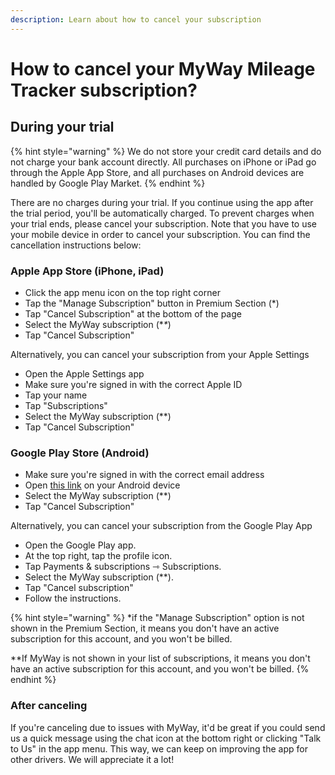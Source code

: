 ```yaml
---
description: Learn about how to cancel your subscription
---
```


# How to cancel your MyWay Mileage Tracker subscription?

## **During your trial** <a href="#during-your-trial" id="during-your-trial"></a>

{% hint style="warning" %}
We do not store your credit card details and do not charge your bank account directly. All purchases on iPhone or iPad go through the Apple App Store, and all purchases on Android devices are handled by Google Play Market.
{% endhint %}

There are no charges during your trial. If you continue using the app after the trial period, you'll be automatically charged. To prevent charges when your trial ends, please cancel your subscription. Note that you have to use your mobile device in order to cancel your subscription. You can find the cancellation instructions below:

### **Apple App Store (iPhone, iPad)** <a href="#h_1bf3e7cb20" id="h_1bf3e7cb20"></a>

* Click the app menu icon on the top right corner
* Tap the "Manage Subscription" button in Premium Section (\*)
* Tap "Cancel Subscription" at the bottom of the page
* Select the MyWay subscription (\*_\*_)
* Tap "Cancel Subscription"

Alternatively, you can cancel your subscription from your Apple Settings

* Open the Apple Settings app
* Make sure you're signed in with the correct Apple ID
* Tap your name
* Tap "Subscriptions"
* Select the MyWay subscription (\*\*)
* Tap "Cancel Subscription"

### Google Play Store (Android) <a href="#h_dabe3cfaa2" id="h_dabe3cfaa2"></a>

* Make sure you're signed in with the correct email address
* Open [this link](https://play.google.com/store/account/subscriptions) on your Android device
* Select the MyWay subscription (\*\*)
* Tap "Cancel Subscription"

Alternatively, you can cancel your subscription from the Google Play App

* Open the Google Play app.
* At the top right, tap the profile icon.
* Tap Payments & subscriptions ⇾ Subscriptions.
* Select the MyWay subscription (\*\*).
* Tap "Cancel subscription"
* Follow the instructions.

{% hint style="warning" %}
\*if the "Manage Subscription" option is not shown in the Premium Section, it means you don't have an active subscription for this account, and you won't be billed.

\*\*If MyWay is not shown in your list of subscriptions, it means you don't have an active subscription for this account, and you won't be billed.
{% endhint %}

### **After canceling** <a href="#after-cancelling" id="after-cancelling"></a>

If you're canceling due to issues with MyWay, it'd be great if you could send us a quick message using the chat icon at the bottom right or clicking "Talk to Us" in the app menu. This way, we can keep on improving the app for other drivers. We will appreciate it a lot!
